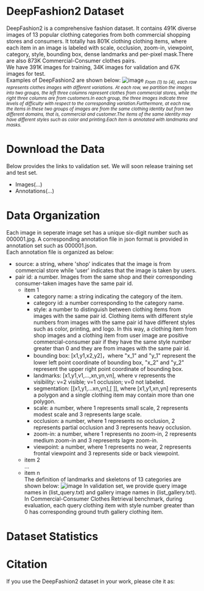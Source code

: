 # DeepFashion2 Dataset
DeepFashion2 is a comprehensive fashion dataset. It contains 491K diverse images of 13 popular clothing categories from both 
commercial shopping stores and consumers. It totally has 801K clothing clothing items, where each item in an image is labeled 
with scale, occlusion, zoom-in, viewpoint, category, style, bounding box, dense landmarks and per-pixel mask.There are also 873K Commercial-Consumer clothes pairs.\
We have 391K images for training, 34K images for validation and 67K images for test.\
Examples of DeepFashion2 are shown below:
![image](https://github.com/switchablenorms/DeepFashion2/blob/master/image/annotation.jpg)
*<sub>From (1) to (4), each row represents clothes images with different variations. At each row, we partition the images into two groups, the left three columns represent clothes from commercial stores, while the right three columns are from customers.In each group, the three images indicate three levels of difficulty with respect to the corresponding variation.Furthermore, at each row, the items in these two groups of images are from the same clothing identity but from two different domains, that is, commercial and customer.The items of the same identity may have different styles such as color and printing.Each item is annotated with landmarks and masks.*
# Download the Data
Below provides the links to validation set. We will soon release training set and test set.
* Images(...)
* Annotations(...)

# Data Organization
Each image in seperate image set has a unique six-digit number such as 000001.jpg. A corresponding annotation file in json
format is provided in annotation set such as 000001.json. \
Each annotation file is organized as below: 
* source: a string, where 'shop' indicates that the image is from commercial store while 'user' indicates that the image is 
taken by users.
* pair id: a number. Images from the same shop and their corresponding consumer-taken images have the same pair id.
  * item 1 
    * category name: a string indicating the category of the item.
    * category id: a number corresponding to the category name.
    * style: a number to distinguish between clothing items from images with the same pair id. Clothing items with different 
    style numbers from images with the same pair id have different styles such as color, printing, and logo. In this way, a 
    clothing item from shop images and a clothing item from user image are positive commercial-consumer pair if they have the same
    style number greater than 0 and they are from images with the same pair id.
    * bounding box: [x1,y1,x2,y2]，where "x_1" and "y_1" represent the lower left point coordinate of bounding box, "x_2" and "y_2" represent the upper right point coordinate of bounding box. 
    * landmarks: [x1,y1,v1,...,xn,yn,vn], where v represents the visibility: v=2 visible; v=1 occlusion; v=0 not labeled.
    * segmentation: [[x1,y1,...xn,yn],[ ]], where [x1,y1,xn,yn] represents a polygon and a single clothing item may contain more than one polygon.
    * scale: a number, where 1 represents small scale, 2 represents modest scale and 3 represents large scale.
    * occlusion: a number, where 1 represents no occlusion, 2 represents partial occlusion and 3 represents heavy occlusion.
    * zoom-in: a number, where 1 represents no zoom-in, 2 represents medium zoom-in and 3 represents lagre zoom-in.
    * viewpoint: a number, where 1 represents no wear, 2 represents frontal viewpoint and 3 represents side or back viewpoint.
  * item 2\
  ...<br>
  * item n \
The definition of landmarks and skeletons of 13 categories are shown below:
![image](https://github.com/switchablenorms/DeepFashion2/blob/master/image/cls.jpg)
In validation set, we provide query image names in (list_query.txt) and gallery image names in (list_gallery.txt). In Commercial-Consumer Clothes Retrieval benchmark, during evaluation, each query clothing item with style number greater than 0 has corresponding ground truth gallery clothing item.

# Dataset Statistics

# Citation
If you use the DeepFashion2 dataset in your work, please cite it as:
